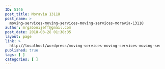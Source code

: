 ```yaml
---
ID: 5146
post_title: Moravia 13118
post_name: >
  moving-services-moving-services-moving-services-moravia-13118
author: mrgabonijeff@gmail.com
post_date: 2018-03-28 01:38:35
layout: page
link: >
  http://localhost/wordpress/moving-services-moving-services-moving-services-moravia-13118/
published: true
tags: [ ]
categories: [ ]
---
```

